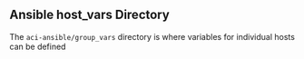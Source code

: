 ## Ansible host_vars Directory

The `aci-ansible/group_vars` directory is where variables for individual hosts can be defined
